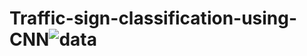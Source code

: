 # Traffic-sign-classification-using-CNN![data](https://user-images.githubusercontent.com/88794920/182029518-483e11e7-1c41-4acc-89a0-8c66c1a762ce.png)
